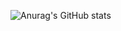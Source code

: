 ![Anurag's GitHub stats](https://github-readme-stats.vercel.app/api?username=AZMindroma&show_icons=true)
